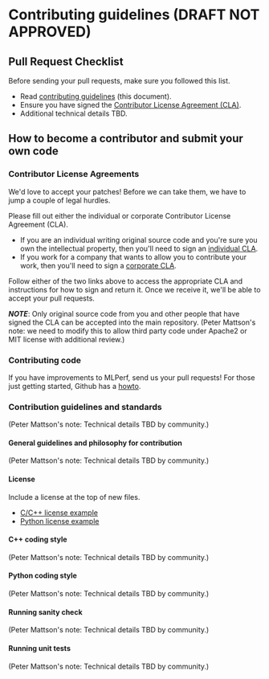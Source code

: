 # Contributing guidelines (DRAFT NOT APPROVED)

## Pull Request Checklist

Before sending your pull requests, make sure you followed this list.

- Read [contributing guidelines](CONTRIBUTING.md) (this document).
- Ensure you have signed the [Contributor License Agreement (CLA)](https://cla.developers.google.com/).
- Additional technical details TBD.

## How to become a contributor and submit your own code

### Contributor License Agreements

We'd love to accept your patches! Before we can take them, we have to jump a couple of legal hurdles.

Please fill out either the individual or corporate Contributor License Agreement (CLA).

  * If you are an individual writing original source code and you're sure you own the intellectual property, then you'll need to sign an [individual CLA](https://code.google.com/legal/individual-cla-v1.0.html).
  * If you work for a company that wants to allow you to contribute your work, then you'll need to sign a [corporate CLA](https://code.google.com/legal/corporate-cla-v1.0.html).

Follow either of the two links above to access the appropriate CLA and instructions for how to sign and return it. Once we receive it, we'll be able to accept your pull requests.

***NOTE***: Only original source code from you and other people that have signed the CLA can be accepted into the main repository. (Peter Mattson's note: we need to modify this to allow third party code under Apache2 or MIT license with additional review.)

### Contributing code

If you have improvements to MLPerf, send us your pull requests! For those
just getting started, Github has a [howto](https://help.github.com/articles/using-pull-requests/).

### Contribution guidelines and standards

(Peter Mattson's note: Technical details TBD by community.)

#### General guidelines and philosophy for contribution

(Peter Mattson's note: Technical details TBD by community.)

#### License

Include a license at the top of new files.

* [C/C++ license example](https://github.com/tensorflow/tensorflow/blob/master/tensorflow/core/framework/op.cc#L1)
* [Python license example](https://github.com/tensorflow/tensorflow/blob/master/tensorflow/python/ops/nn.py#L1)

#### C++ coding style

(Peter Mattson's note: Technical details TBD by community.)

#### Python coding style

(Peter Mattson's note: Technical details TBD by community.)

#### Running sanity check

(Peter Mattson's note: Technical details TBD by community.)

#### Running unit tests

(Peter Mattson's note: Technical details TBD by community.)

